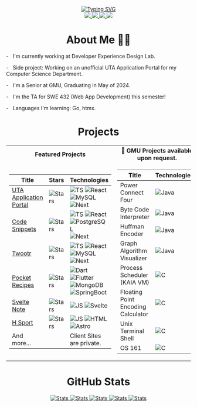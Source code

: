 <p align="center">
   <a href="https://github.com/HansonSoftware/">
    <img src="https://readme-typing-svg.demolab.com?font=Roboto+Slab&weight=500&size=36&duration=2000&pause=100&color=ff7372&center=true&vCenter=true&multiline=true&repeat=false&width=435&height=112&lines=Hayden+Hanson;Software+Engineer" alt="Typing SVG" /> 
   </a>

   <br/>
  
   <a href="https://haydenhanson.dev">
       <img src="https://img.shields.io/badge/Portfolio-blue?style=plastic">
   </a>  
   <a href="https://haydenhanson.dev/resume.pdf">
       <img src="https://img.shields.io/badge/Resume-red?style=plastic">
   </a>  
   <a href="https://www.linkedin.com/in/hansonhayden/">
       <img src="https://img.shields.io/badge/-Linkedin-blue?style=plastic&logo=linkedin">
   </a>
   <a href="mailto:haydnhansondeve@gmail.com">
       <img src="https://img.shields.io/badge/-Email-red?style=plastic&logo=gmail&logoColor=white">
   </a>
   
   <br/> 
  
  </p>

<h1 align="center">About Me 👨‍💻</h1>
<div align="left">
   <p>- &nbsp; I'm currently working at Developer Experience Design Lab.</p>
   <p>- &nbsp; Side project: Working on an unofficial UTA Application Portal for my Computer Science Department.</p>
   <p>- &nbsp; I'm a Senior at GMU, Graduating in May of 2024.</p>
   <p>- &nbsp; I'm the TA for SWE 432 (Web App Development) this semester!</p>
   <p>- &nbsp; Languages I'm learning: Go, htmx.</p>
</div>


<h1 align="center">Projects</h1>
<table>
<tr><th>Featured Projects</th> </th><th>🔐 GMU Projects available upon request.</th></tr>
<tr><td>

|Title | Stars | Technologies|
|--|--|--|
| [UTA Application Portal](https://github.com/Three-Craftsmen/UTA-Job-Board) | <img alt="Stars" src="https://img.shields.io/github/stars/Three-Craftsmen/UTA-Job-Board?style=flat&labelColor=black"/> | ![TS](https://img.shields.io/badge/TypeScript-black?style=flat&logo=TypeScript) ![React](https://img.shields.io/badge/React-black?style=flat&logo=React) <br> ![MySQL](https://img.shields.io/badge/MySQL-black?style=flat&logo=mysql) ![Next](https://img.shields.io/badge/Next-black?style=flat&logo=nextdotjs) |
| [Code Snippets](https://github.com/hansonsoftware/code-snippets) | <img alt="Stars" src="https://img.shields.io/github/stars/hansonsoftware/code-snippets?style=flat&labelColor=black"/> | ![TS](https://img.shields.io/badge/TypeScript-black?style=flat&logo=TypeScript) ![React](https://img.shields.io/badge/React-black?style=flat&logo=React) <br> ![PostgreSQL](https://img.shields.io/badge/PostgreSQL-black?style=flat&logo=postgresql) ![Next](https://img.shields.io/badge/Next-black?style=flat&logo=nextdotjs) |
| [Twootr](https://github.com/hansonsoftware/twootr) | <img alt="Stars" src="https://img.shields.io/github/stars/hansonsoftware/twootr?style=flat&labelColor=black"/> | ![TS](https://img.shields.io/badge/TypeScript-black?style=flat&logo=TypeScript) ![React](https://img.shields.io/badge/React-black?style=flat&logo=React) <br> ![MySQL](https://img.shields.io/badge/MySQL-black?style=flat&logo=mysql) ![Next](https://img.shields.io/badge/Next-black?style=flat&logo=nextdotjs) |
| [Pocket Recipes](https://github.com/hansonsoftware/Pocket-Recipes) | <img alt="Stars" src="https://img.shields.io/github/stars/hansonsoftware/Pocket-Recipes?style=flat&labelColor=black"/> | ![Dart](https://img.shields.io/badge/Dart-black?style=flat&logo=Dart) ![Flutter](https://img.shields.io/badge/Flutter-black?style=flat&logo=Flutter) <br> ![MongoDB](https://img.shields.io/badge/MongoDB-black?style=flat&logo=mongodb) <br> ![SpringBoot](https://img.shields.io/badge/Springboot-black?style=flat&logo=springboot) |
| [Svelte Note](https://github.com/hansonsoftware/SvelteNote) | <img alt="Stars" src="https://img.shields.io/github/stars/hansonsoftware/SvelteNote?style=flat&labelColor=black"/> | ![JS](https://img.shields.io/badge/JavaScript-black?style=flat&logo=JavaScript) ![Svelte](https://img.shields.io/badge/Svelte-black?style=flat&logo=Svelte)|
| [H Sport](https://github.com/hansonsoftware/h-sport) | <img alt="Stars" src="https://img.shields.io/github/stars/hansonsoftware/h-sport?style=flat&labelColor=black"/> | ![JS](https://img.shields.io/badge/JavaScript-black?style=flat&logo=JavaScript) ![HTML](https://img.shields.io/badge/HTML-black?style=flat&logo=HTML5) <br> ![Astro](https://img.shields.io/badge/Svelte-black?style=flat&logo=Astro)|
|And more...| |Client Sites are private. |

</td><td>

|Title | Technologies|
|----|----|
| Power Connect Four | ![Java](https://img.shields.io/badge/Java-orange)  |
| Byte Code Interpreter |![Java](https://img.shields.io/badge/Java-orange) |
| Huffman Encoder | ![Java](https://img.shields.io/badge/Java-orange) |
| Graph Algorithm Visualizer | ![Java](https://img.shields.io/badge/Java-orange) |
| Process Scheduler (KAIA VM) | ![C](https://img.shields.io/badge/C-blue)  |
| Floating Point Encoding Calculator | ![C](https://img.shields.io/badge/C-blue)  |
| Unix Terminal Shell | ![C](https://img.shields.io/badge/C-blue) |
| OS 161 | ![C](https://img.shields.io/badge/C-blue) |

</td></tr> </table>

<h1 align="center">GitHub Stats</h1>

<p align="center">
   
   <a href="https://github.com/HansonSoftware/">
    <img src="http://github-profile-summary-cards.vercel.app/api/cards/profile-details?username=hansonsoftware&theme=aura_dark" alt="Stats" /> 
   </a>
 
   <a href="https://github.com/HansonSoftware/">
    <img src="http://github-profile-summary-cards.vercel.app/api/cards/repos-per-language?username=hansonsoftware&theme=aura_dark" alt="Stats" /> 
   </a>
   
   <a href="https://github.com/HansonSoftware/">
    <img src="http://github-profile-summary-cards.vercel.app/api/cards/most-commit-language?username=hansonsoftware&theme=aura_dark" alt="Stats" /> 
   </a>

   <a href="https://github.com/HansonSoftware/">
    <img src="http://github-profile-summary-cards.vercel.app/api/cards/stats?username=hansonsoftware&theme=aura_dark" alt="Stats" /> 
   </a>

   <a href="https://github.com/HansonSoftware/">
    <img src="http://github-profile-summary-cards.vercel.app/api/cards/productive-time?username=hansonsoftware&theme=aura_dark&utcOffset=8" alt="Stats" /> 
   </a>
</p>
 
